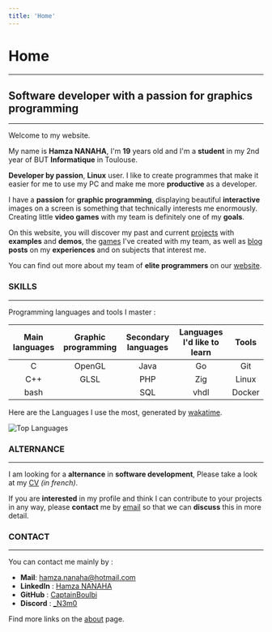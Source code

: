 ```yaml
---
title: 'Home'
---
```


# Home
---

## Software developer with a passion for graphics programming
---

Welcome to my website.

My name is **Hamza NANAHA**, I'm **19** years old and I'm a **student** in my 2nd year of BUT **Informatique** in Toulouse.

**Developer by passion**, **Linux** user.
I like to create programmes that make it easier for me to use my PC
and make me more **productive** as a developer.

I have a **passion** for **graphic programming**,
displaying beautiful **interactive** images on a screen is something that technically interests me enormously.
Creating little **video games** with my team is definitely one of my **goals**.

On this website, you will discover my past and current [projects](project/) with **examples** and **demos**,
the [games](game/) I've created with my team,
as well as [blog](blog/) **posts** on my **experiences** and on subjects that interest me.

You can find out more about my team of **elite programmers** on our [website](https://captainboulbi.github.io/).

### SKILLS
---

Programming languages and tools I master :

| Main languages | Graphic programming | Secondary languages | Languages I'd like to learn | Tools  |
|:--------------:|:-------------------:|:-------------------:|:---------------------------:|:------:|
| C              | OpenGL              | Java                | Go                          | Git    |
| C++            | GLSL                | PHP                 | Zig                         | Linux  |
| bash           |                     | SQL                 | vhdl                        | Docker |

Here are the Languages I use the most, generated by [wakatime](https://wakatime.com/@_N3m0).

![Top Languages](https://github-readme-stats.vercel.app/api/wakatime/?username=_N3m0&layout=compact&theme=great-gatsby&langs_count=8&custom_title=Languages)

### ALTERNANCE
---

[//]: # "voir partie contact quand supprimer alternance"
[//]: # "mettre le lien vers le cv ailleurs"

I am looking for a **alternance** in **software development**,
Please take a look at my [CV](/CV.pdf) _(in french)_.

If you are **interested** in my profile and think I can contribute to your projects in any way,
please **contact** me by [email](mailto:hamza.nanaha@hotmail.com) so that we can **discuss** this in more detail.

### CONTACT
---

[//]: # "decommenter la ligne suivante quand j'aurai trouver une alternace et donc enlever la partie alternance de la page"
[//]: # "N'hésitez pas à me contacter pour discuter de vos idées et de la manière dont je peux contribuer à vos projets."

You can contact me mainly by :

- **Mail**: [hamza.nanaha@hotmail.com](mailto:hamza.nanaha@hotmail.com)
- **LinkedIn** : [Hamza NANAHA](https://www.linkedin.com/in/hamza-nanaha)
- **GitHub** : [CaptainBoulbi](https://github.com/CaptainBoulbi)
- **Discord** : [_N3m0](https://discordapp.com/users/373783434138615818)

Find more links on the [about](about/) page.
